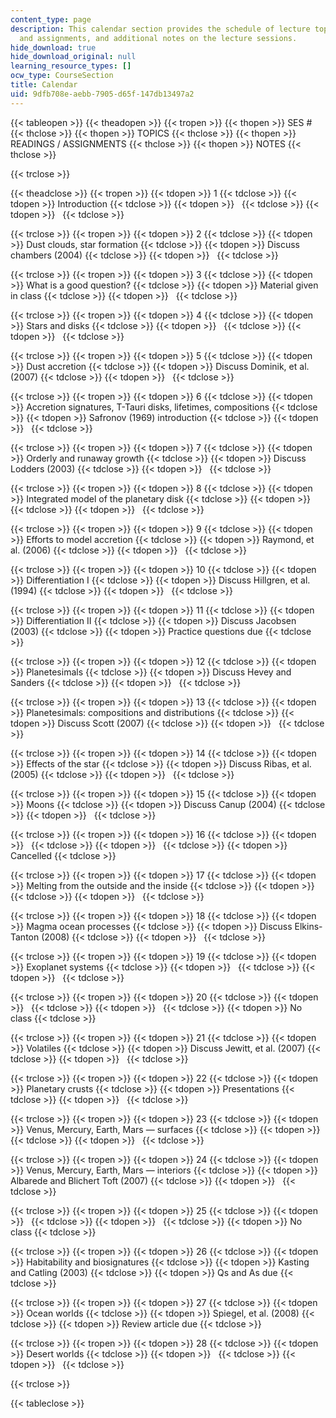 ```yaml
---
content_type: page
description: This calendar section provides the schedule of lecture topics, readings
  and assignments, and additional notes on the lecture sessions.
hide_download: true
hide_download_original: null
learning_resource_types: []
ocw_type: CourseSection
title: Calendar
uid: 9dfb708e-aebb-7905-d65f-147db13497a2
---
```


{{< tableopen >}}
{{< theadopen >}}
{{< tropen >}}
{{< thopen >}}
SES #
{{< thclose >}}
{{< thopen >}}
TOPICS
{{< thclose >}}
{{< thopen >}}
READINGS / ASSIGNMENTS
{{< thclose >}}
{{< thopen >}}
NOTES
{{< thclose >}}

{{< trclose >}}

{{< theadclose >}}
{{< tropen >}}
{{< tdopen >}}
1
{{< tdclose >}}
{{< tdopen >}}
Introduction
{{< tdclose >}}
{{< tdopen >}}
 
{{< tdclose >}}
{{< tdopen >}}
 
{{< tdclose >}}

{{< trclose >}}
{{< tropen >}}
{{< tdopen >}}
2
{{< tdclose >}}
{{< tdopen >}}
Dust clouds, star formation
{{< tdclose >}}
{{< tdopen >}}
Discuss chambers (2004)
{{< tdclose >}}
{{< tdopen >}}
 
{{< tdclose >}}

{{< trclose >}}
{{< tropen >}}
{{< tdopen >}}
3
{{< tdclose >}}
{{< tdopen >}}
What is a good question?
{{< tdclose >}}
{{< tdopen >}}
Material given in class
{{< tdclose >}}
{{< tdopen >}}
 
{{< tdclose >}}

{{< trclose >}}
{{< tropen >}}
{{< tdopen >}}
4
{{< tdclose >}}
{{< tdopen >}}
Stars and disks
{{< tdclose >}}
{{< tdopen >}}
 
{{< tdclose >}}
{{< tdopen >}}
 
{{< tdclose >}}

{{< trclose >}}
{{< tropen >}}
{{< tdopen >}}
5
{{< tdclose >}}
{{< tdopen >}}
Dust accretion
{{< tdclose >}}
{{< tdopen >}}
Discuss Dominik, et al. (2007)
{{< tdclose >}}
{{< tdopen >}}
 
{{< tdclose >}}

{{< trclose >}}
{{< tropen >}}
{{< tdopen >}}
6
{{< tdclose >}}
{{< tdopen >}}
Accretion signatures, T-Tauri disks, lifetimes, compositions
{{< tdclose >}}
{{< tdopen >}}
Safronov (1969) introduction
{{< tdclose >}}
{{< tdopen >}}
 
{{< tdclose >}}

{{< trclose >}}
{{< tropen >}}
{{< tdopen >}}
7
{{< tdclose >}}
{{< tdopen >}}
Orderly and runaway growth
{{< tdclose >}}
{{< tdopen >}}
Discuss Lodders (2003)
{{< tdclose >}}
{{< tdopen >}}
 
{{< tdclose >}}

{{< trclose >}}
{{< tropen >}}
{{< tdopen >}}
8
{{< tdclose >}}
{{< tdopen >}}
Integrated model of the planetary disk
{{< tdclose >}}
{{< tdopen >}}
 
{{< tdclose >}}
{{< tdopen >}}
 
{{< tdclose >}}

{{< trclose >}}
{{< tropen >}}
{{< tdopen >}}
9
{{< tdclose >}}
{{< tdopen >}}
Efforts to model accretion
{{< tdclose >}}
{{< tdopen >}}
Raymond, et al. (2006)
{{< tdclose >}}
{{< tdopen >}}
 
{{< tdclose >}}

{{< trclose >}}
{{< tropen >}}
{{< tdopen >}}
10
{{< tdclose >}}
{{< tdopen >}}
Differentiation I
{{< tdclose >}}
{{< tdopen >}}
Discuss Hillgren, et al. (1994)
{{< tdclose >}}
{{< tdopen >}}
 
{{< tdclose >}}

{{< trclose >}}
{{< tropen >}}
{{< tdopen >}}
11
{{< tdclose >}}
{{< tdopen >}}
Differentiation II
{{< tdclose >}}
{{< tdopen >}}
Discuss Jacobsen (2003)
{{< tdclose >}}
{{< tdopen >}}
Practice questions due
{{< tdclose >}}

{{< trclose >}}
{{< tropen >}}
{{< tdopen >}}
12
{{< tdclose >}}
{{< tdopen >}}
Planetesimals
{{< tdclose >}}
{{< tdopen >}}
Discuss Hevey and Sanders
{{< tdclose >}}
{{< tdopen >}}
 
{{< tdclose >}}

{{< trclose >}}
{{< tropen >}}
{{< tdopen >}}
13
{{< tdclose >}}
{{< tdopen >}}
Planetesimals: compositions and distributions
{{< tdclose >}}
{{< tdopen >}}
Discuss Scott (2007)
{{< tdclose >}}
{{< tdopen >}}
 
{{< tdclose >}}

{{< trclose >}}
{{< tropen >}}
{{< tdopen >}}
14
{{< tdclose >}}
{{< tdopen >}}
Effects of the star
{{< tdclose >}}
{{< tdopen >}}
Discuss Ribas, et al. (2005)
{{< tdclose >}}
{{< tdopen >}}
 
{{< tdclose >}}

{{< trclose >}}
{{< tropen >}}
{{< tdopen >}}
15
{{< tdclose >}}
{{< tdopen >}}
Moons
{{< tdclose >}}
{{< tdopen >}}
Discuss Canup (2004)
{{< tdclose >}}
{{< tdopen >}}
 
{{< tdclose >}}

{{< trclose >}}
{{< tropen >}}
{{< tdopen >}}
16
{{< tdclose >}}
{{< tdopen >}}
 
{{< tdclose >}}
{{< tdopen >}}
 
{{< tdclose >}}
{{< tdopen >}}
Cancelled
{{< tdclose >}}

{{< trclose >}}
{{< tropen >}}
{{< tdopen >}}
17
{{< tdclose >}}
{{< tdopen >}}
Melting from the outside and the inside
{{< tdclose >}}
{{< tdopen >}}
 
{{< tdclose >}}
{{< tdopen >}}
 
{{< tdclose >}}

{{< trclose >}}
{{< tropen >}}
{{< tdopen >}}
18
{{< tdclose >}}
{{< tdopen >}}
Magma ocean processes
{{< tdclose >}}
{{< tdopen >}}
Discuss Elkins-Tanton (2008)
{{< tdclose >}}
{{< tdopen >}}
 
{{< tdclose >}}

{{< trclose >}}
{{< tropen >}}
{{< tdopen >}}
19
{{< tdclose >}}
{{< tdopen >}}
Exoplanet systems
{{< tdclose >}}
{{< tdopen >}}
 
{{< tdclose >}}
{{< tdopen >}}
 
{{< tdclose >}}

{{< trclose >}}
{{< tropen >}}
{{< tdopen >}}
20
{{< tdclose >}}
{{< tdopen >}}
 
{{< tdclose >}}
{{< tdopen >}}
 
{{< tdclose >}}
{{< tdopen >}}
No class
{{< tdclose >}}

{{< trclose >}}
{{< tropen >}}
{{< tdopen >}}
21
{{< tdclose >}}
{{< tdopen >}}
Volatiles
{{< tdclose >}}
{{< tdopen >}}
Discuss Jewitt, et al. (2007)
{{< tdclose >}}
{{< tdopen >}}
 
{{< tdclose >}}

{{< trclose >}}
{{< tropen >}}
{{< tdopen >}}
22
{{< tdclose >}}
{{< tdopen >}}
Planetary crusts
{{< tdclose >}}
{{< tdopen >}}
Presentations
{{< tdclose >}}
{{< tdopen >}}
 
{{< tdclose >}}

{{< trclose >}}
{{< tropen >}}
{{< tdopen >}}
23
{{< tdclose >}}
{{< tdopen >}}
Venus, Mercury, Earth, Mars — surfaces
{{< tdclose >}}
{{< tdopen >}}
 
{{< tdclose >}}
{{< tdopen >}}
 
{{< tdclose >}}

{{< trclose >}}
{{< tropen >}}
{{< tdopen >}}
24
{{< tdclose >}}
{{< tdopen >}}
Venus, Mercury, Earth, Mars — interiors
{{< tdclose >}}
{{< tdopen >}}
Albarede and Blichert Toft (2007)
{{< tdclose >}}
{{< tdopen >}}
 
{{< tdclose >}}

{{< trclose >}}
{{< tropen >}}
{{< tdopen >}}
25
{{< tdclose >}}
{{< tdopen >}}
 
{{< tdclose >}}
{{< tdopen >}}
 
{{< tdclose >}}
{{< tdopen >}}
No class
{{< tdclose >}}

{{< trclose >}}
{{< tropen >}}
{{< tdopen >}}
26
{{< tdclose >}}
{{< tdopen >}}
Habitability and biosignatures
{{< tdclose >}}
{{< tdopen >}}
Kasting and Catling (2003)
{{< tdclose >}}
{{< tdopen >}}
Qs and As due
{{< tdclose >}}

{{< trclose >}}
{{< tropen >}}
{{< tdopen >}}
27
{{< tdclose >}}
{{< tdopen >}}
Ocean worlds
{{< tdclose >}}
{{< tdopen >}}
Spiegel, et al. (2008)
{{< tdclose >}}
{{< tdopen >}}
Review article due
{{< tdclose >}}

{{< trclose >}}
{{< tropen >}}
{{< tdopen >}}
28
{{< tdclose >}}
{{< tdopen >}}
Desert worlds
{{< tdclose >}}
{{< tdopen >}}
 
{{< tdclose >}}
{{< tdopen >}}
 
{{< tdclose >}}

{{< trclose >}}

{{< tableclose >}}